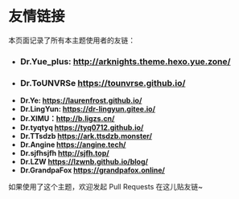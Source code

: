 # 友情链接

本页面记录了所有本主题使用者的友链：

- ### **Dr.Yue_plus: <http://arknights.theme.hexo.yue.zone/>**
- ### **Dr.ToUNVRSe <https://tounvrse.github.io/>**
- **Dr.Ye: <https://laurenfrost.github.io/>**
- **Dr.LingYun: <https://dr-lingyun.gitee.io/>**
- **Dr.XIMU：<http://b.ligzs.cn/>**
- **Dr.tyqtyq <https://tyq0712.github.io/>**
- **Dr.TTsdzb <https://ark.ttsdzb.monster/>**
- **Dr.Angine <https://angine.tech/>**
- **Dr.sjfhsjfh <http://sjfh.top/>**
- **Dr.LZW <https://lzwnb.github.io/blog/>**
- **Dr.GrandpaFox <https://grandpafox.online/>** 

如果使用了这个主题，欢迎发起 Pull Requests 在这儿贴友链~
